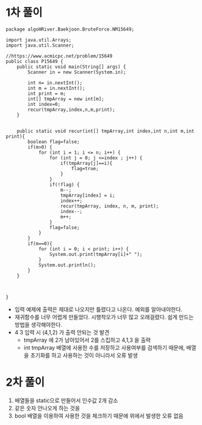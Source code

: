 # 1차 풀이

```agsl
package algoHRiver.Baekjoon.BruteForce.NM15649;

import java.util.Arrays;
import java.util.Scanner;

//https://www.acmicpc.net/problem/15649
public class P15649 {
    public static void main(String[] args) {
        Scanner in = new Scanner(System.in);

        int n= in.nextInt();
        int m = in.nextInt();
        int print = m;
        int[] tmpArray = new int[m];
        int index=0;
        recur(tmpArray,index,n,m,print);
    }


    public static void recur(int[] tmpArray,int index,int n,int m,int print){
        boolean flag=false;
        if(m>0) {
            for (int i = 1; i <= n; i++) {
                for (int j = 0; j <=index ; j++) {
                    if(tmpArray[j]==i){
                        flag=true;
                    }
                }
                if(!flag) {
                    m--;
                    tmpArray[index] = i;
                    index++;
                    recur(tmpArray, index, n, m, print);
                    index--;
                    m++;
                }
                flag=false;
            }
        }
        if(m==0){
            for (int i = 0; i < print; i++) {
                System.out.print(tmpArray[i]+" ");
            }
            System.out.println();
        }
    }



}

```

- 입력 예제에 출력은 제대로 나오지만 틀렸다고 나온다. 예외를 알아내야한다.
- 재귀함수를 너무 어렵게 만들었다. 시행착오가 너무 많고 오래걸렸다. 쉽게 만드는 방법을 생각해야한다.
- 4 3  입력 시 (4,1,2) 가 출력 안되는 것 발견
  - tmpArray 에 2가 남아있어서 2를 스킵하고 4,1,3 을 출력
  - int tmpArray 배열에 사용한 수를 저장하고 사용여부를 검색하기 때문에, 배열을 초기화를 하고 사용하는 것이 아니라서 오류 발생

# 2차 풀이
1. 배열들을 static으로 만들어서 인수값 2개 감소
2. 같은 숫자 안나오게 하는 것을 
3. bool 배열을 이용하여 사용한 것을 체크하기 때문에 위에서 발생한 오류 없음
